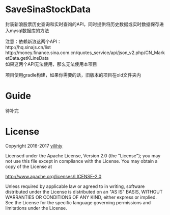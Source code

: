 # SaveSinaStockData
<p>封装新浪股票历史查询和实时查询的API，同时提供将历史数据或实时数据保存进入mysql数据库的方法</p>
<p>注意：依赖新浪这两个API：<br>http://hq.sinajs.cn/list<br>http://money.finance.sina.com.cn/quotes_service/api/json_v2.php/CN_MarketData.getKLineData<br>如果这两个API无法使用，那么无法使用本项目</p>
<p>项目使用gradle构建，如果你需要的话，旧版本的项目在old文件夹内</p>

# Guide
<p>待补完</p>

# License

<p>Copyright 2016-2017 <a href="https://yilihjy.com">yilihjy</a></p>

<p>Licensed under the Apache License, Version 2.0 (the "License"); you may not use this file except in compliance with the License. You may obtain a copy of the License at</p>

   <p><a href="http://www.apache.org/licenses/LICENSE-2.0">http://www.apache.org/licenses/LICENSE-2.0</a></p>
<p>Unless required by applicable law or agreed to in writing, software distributed under the License is distributed on an "AS IS" BASIS, WITHOUT WARRANTIES OR CONDITIONS OF ANY KIND, either express or implied. See the License for the specific language governing permissions and limitations under the License.</p>
